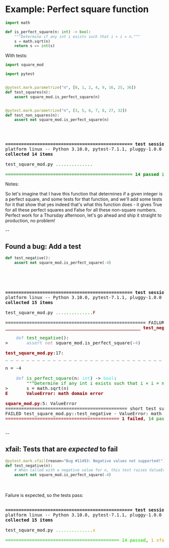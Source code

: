 # Example: Perfect square function

```python
import math

def is_perfect_square(n: int) -> bool:
    """Determine if any int i exists such that i × i = n."""
    s = math.sqrt(n)
    return s == int(s)
```

With tests:

```python
import square_mod

import pytest


@pytest.mark.parametrize("n", [0, 1, 2, 4, 9, 16, 25, 36])
def test_squares(n):
    assert square_mod.is_perfect_square(n)


@pytest.mark.parametrize("n", [3, 5, 6, 7, 8, 27, 32])
def test_non_squares(n):
    assert not square_mod.is_perfect_square(n)
```
<br/>

<pre>
<tt class="hljs">
<b>================================================ test session starts ================================================</b>
platform linux -- Python 3.10.0, pytest-7.1.1, pluggy-1.0.0
<b>collected 14 items                                                                                                  </b>

test_square_mod.py <font color="green">..............                                                                             [100%]</font>

<font color="green">================================================ </font><font color="green"><b>14 passed</b></font><font color="green"> in 0.02s =================================================</font>
</tt></pre>

Notes:

So let's imagine that I have this function that determines if a given integer is a perfect square, and some tests for that function, and we'll add some tests for it that show that yes indeed that's what this function does - it gives True for all these perfect squares and False for all these non-square numbers. Perfect work for a Thursday afternoon, let's go ahead and ship it straight to production, no problem!


--

## Found a bug: Add a test

```python
def test_negative():
    assert not square_mod.is_perfect_square(-4)
```
<br/><br/>

<pre>
<tt class="hljs">
<b>================================================ test session starts ================================================</b>
platform linux -- Python 3.10.0, pytest-7.1.1, pluggy-1.0.0
<b>collected 15 items                                                                                                  </b>

test_square_mod.py <font color="green">..............</font><font color="#8B0000">F                                                                            [100%]</font>

===================================================== FAILURES ======================================================
<font color="#8B0000"><b>___________________________________________________ test_negative ___________________________________________________</b></font>

    <font color="#729FCF">def</font> <font color="green">test_negative</font>():
&gt;       <font color="#729FCF">assert</font> <font color="#AD7FA8">not</font> square_mod.is_perfect_square(-<font color="#729FCF">4</font>)

<font color="#8B0000"><b>test_square_mod.py</b></font>:17:
_ _ _ _ _ _ _ _ _ _ _ _ _ _ _ _ _ _ _ _ _ _ _ _ _ _ _ _ _ _ _ _ _ _ _ _ _ _ _ _ _ _ _ _ _ _ _ _ _ _ _ _ _ _ _ _ _ _ _

n = -4

    <font color="#729FCF">def</font> <font color="green">is_perfect_square</font>(n: <font color="#34E2E2">int</font>) -&gt; <font color="#34E2E2">bool</font>:
        <font color="green">&quot;&quot;&quot;Determine if any int i exists such that i × i = n.&quot;&quot;&quot;</font>
&gt;       s = math.sqrt(n)
<font color="#8B0000"><b>E       ValueError: math domain error</b></font>

<font color="#8B0000"><b>square_mod.py</b></font>:5: ValueError
============================================== short test summary info ==============================================
FAILED test_square_mod.py::test_negative - ValueError: math domain error
<font color="#8B0000">=========================================== </font><font color="#8B0000"><b>1 failed</b></font>, <font color="green">14 passed</font><font color="#8B0000"> in 0.08s ============================================</font>
</tt>
</pre>

--

## xfail: Tests that are *expected* to fail


```python
@pytest.mark.xfail(reason="Bug #11493: Negative values not supported!")
def test_negative(n):
    # When called with a negative value for n, this test raises ValueError!
    assert not square_mod.is_perfect_square(-4)
```

<br/><br/>
Failure is expected, so the tests pass:

<pre><tt class="hljs">
<b>================================================ test session starts ================================================</b>
platform linux -- Python 3.10.0, pytest-7.1.1, pluggy-1.0.0
<b>collected 15 items</b>

test_square_mod.py <font color="#10BA13">..............</font><font color="#C4A000">x</font><font color="#10BA13">                                                                          [100%]</font>

<font color="#10BA13">=========================================== </font><font color="#4BE234"><b>14 passed</b></font>, <font color="#C4A000">1 xfailed</font><font color="#10BA13"> in 0.03s ===========================================</font>
</tt></pre>
